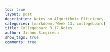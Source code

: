 ```yaml
---
toc: true
layout: post
description: Notes on Algorithmic Efficiency
categories: [markdown, Week 13, collegeboard]
title: Collegeboard 3.17 Notes
author: Jishnu Singiresu
show_tags: true
comments: true
---
```

